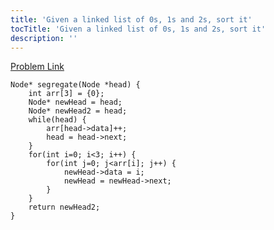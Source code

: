 ```yaml
---
title: 'Given a linked list of 0s, 1s and 2s, sort it'
tocTitle: 'Given a linked list of 0s, 1s and 2s, sort it'
description: ''
---
```


[Problem Link](https://practice.geeksforgeeks.org/problems/given-a-linked-list-of-0s-1s-and-2s-sort-it/1)

```clike
Node* segregate(Node *head) {
    int arr[3] = {0};
    Node* newHead = head;
    Node* newHead2 = head;
    while(head) {
        arr[head->data]++;
        head = head->next;
    }
    for(int i=0; i<3; i++) {
        for(int j=0; j<arr[i]; j++) {
            newHead->data = i;
            newHead = newHead->next;
        }
    }
    return newHead2;
}
```